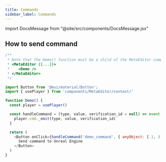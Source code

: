 ```yaml
---
title: Commands
sidebar_label: Commands
---
```


import DocsMessage from "@site/src/components/DocsMessage.jsx"



## How to send command

```javascript
/**
 * Note that the Demo() function must be a child of the MetaEditor component.
 * <MetaEditor {{...}}>
 *    <Demo />
 * </MetaEditor>
 */

import Button from '@mui/material/Button';
import { usePlayer } from 'components/MetaEditor/context/'

function Demo() {
  const player = usePlayer()

  const handleCommand = (type, value, verification_id = null) => event => {
    player.cmd._emit(type, value, verification_id)
  }

  return (
    <Button onClick={handleCommand('demo_command', { anyObject: [.1, 3.14] })}>
      Send command to Unreal Engine
    </Button>
  )
}
```

<DocsMessage />
